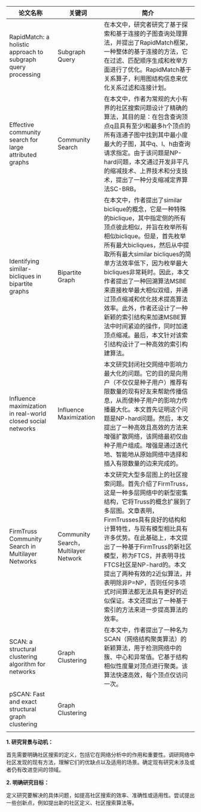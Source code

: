 | 论文名称                                                     | 关键词                               | 简介                                                         |
| ------------------------------------------------------------ | ------------------------------------ | ------------------------------------------------------------ |
| RapidMatch: a holistic approach to subgraph query processing | Subgraph Query                       | 在本文中，研究者研究了基于探索和基于连接的子图查询处理算法，并提出了RapidMatch框架，一种整体的基于连接的方法，它在过滤、匹配顺序生成和枚举方面进行了优化。RapidMatch基于关系算子，利用图结构信息来优化关系过滤和连接计划。 |
| Effective community search for large attributed graphs       | Community Search                     | 在本文中，作者为常规的大小有界的社区搜索问题设计了精确的算法，其目的是：在包含查询顶点q且具有至少l和最多h个顶点的所有连通子图中找到其中最小度最大的子图，其中q、l、h由查询请求指定。由于该问题是NP-hard问题，本文通过开发非平凡的缩减技术、上界技术和分支技术，提出了一种分支缩减定界算法SC-BRB。 |
| Identifying similar-bicliques in bipartite graphs            | Bipartite Graph                      | 在本文中，作者提出了similar biclique的概念，它是一种特殊的biclique，其中指定侧的所有顶点彼此相似，并旨在枚举所有相似biclique。但是，首先枚举所有最大bicliques，然后从中提取所有最大similar bicliques的简单方法效率低下，因为枚举最大bicliques非常耗时。因此，本文作者提出了一种回溯算法MSBE来直接枚举最大相似双组，并通过顶点缩减和优化技术提高算法效率。此外，作者还设计了一种新颖的索引结构来加速MSBE算法中时间紧迫的操作，同时加速顶点缩减。最后，本文针对该索引结构设计了一种高效的索引构建算法。 |
| Influence maximization in real-world closed social networks  | Influence Maximization               | 本文研究封闭社交网络中影响力最大化的问题。它的目的是向用户（不仅仅是种子用户）推荐有限数量的现有好友来帮助传播信息，从而使种子用户的影响力传播最大化。本文首先证明这个问题是NP-hard问题。然后，本文提出了一种高效且高效的方法来增强扩散网络，该网络最初仅由种子用户组成。增强是通过迭代地、智能地从原始网络中选择和插入有限数量的边来完成的。 |
| FirmTruss Community Search in Multilayer Networks            | Community Search，Multilayer Network | 本文研究大型多层图上的社区搜索问题。首先介绍了FirmTruss，这是一种多层网络中的新型密集结构，它将Truss的概念扩展到了多层图。文章表明，FirmTrusses具有良好的结构和计算特性，与现有模型相比具有许多优势。在此基础上，本文提出了一种基于FirmTruss的新社区模型，称为FTCS，并表明寻找FTCS社区是NP-hard的。本文提出了两种有效的2近似算法，并表明除非P=NP，否则任何多项式时间算法都无法具有更好的近似保证。本文还提出了一种基于索引的方法来进一步提高算法的效率。 |
| SCAN: a structural clustering algorithm for networks         | Graph Clustering                     | 在本文中，作者提出了一种名为SCAN（网络结构聚类算法）的新颖算法，用于检测网络中的簇、中心和异常值。它基于结构相似性度量对顶点进行聚类。该算法快速高效，每个顶点仅访问一次。 |
| pSCAN: Fast and exact structural graph clustering            | Graph Clustering                     |                                                              |
|                                                              |                                      |                                                              |



**1. 研究背景与动机：**

首先需要明确社区搜索的定义，包括它在网络分析中的作用和重要性。调研网络中社区发现的现有方法，理解它们的优缺点以及适用的场景。确定现有研究未涉及或者仍有改进空间的领域。

**2. 明确研究目标：**

定义研究要解决的具体问题，如提高社区搜索的效率、准确性或适用性。尝试提出一些创新点，例如提出新的社区定义、社区搜索算法等。

